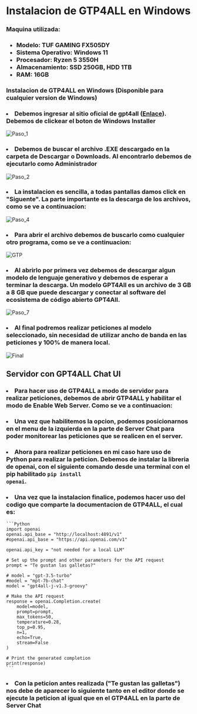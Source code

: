 # Instalacion de GTP4ALL en Windows

### Maquina utilizada:

### <ul><li>Modelo: TUF GAMING FX505DY</li><li>Sistema Operativo: Windows 11</li><li>Procesador: Ryzen 5 3550H</li><li>Almacenamiento: SSD 250GB, HDD 1TB</li><li>RAM: 16GB</li></ul>

### Instalacion de GTP4ALL en Windows (Disponible para cualquier version de Windows)

### <li>Debemos ingresar al sitio oficial de gpt4all (<a href="https://gpt4all.io/index.html">Enlace</a>). Debemos de clickear el boton de <b>Windows Installer</b></li>

![Paso_1](https://github.com/RETBOT/ChatDynamix/assets/71898783/57c67017-aeb6-4b9f-9b80-035620fe1208)

### <li>Debemos de buscar el archivo .EXE descargado en la carpeta de Descargar o Downloads. Al encontrarlo debemos de ejecutarlo como Administrador</li>

![Paso_2](https://github.com/RETBOT/ChatDynamix/assets/71898783/17cf57a0-0172-4b3a-abd2-9c9aee356306)

### <li>La instalacion es sencilla, a todas pantallas damos click en "Siguente". La parte importante es la descarga de los archivos, como se ve a continuacion:</li>

![Paso_4](https://github.com/RETBOT/ChatDynamix/assets/71898783/70f73efa-9719-45c8-9f87-1fee5cac55ff)

### <li>Para abrir el archivo debemos de buscarlo como cualquier otro programa, como se ve a continuacion: </li>

![GTP](https://github.com/RETBOT/ChatDynamix/assets/71898783/e3f508e4-3e0c-47d0-8f2f-91b279f9ed22)

### <li>Al abrirlo por primera vez debemos de descargar algun modelo de lenguaje generativo y debemos de esperar a terminar la descarga. Un modelo GPT4All es un archivo de 3 GB a 8 GB que puede descargar y conectar al software del ecosistema de código abierto GPT4All. </li>

![Paso_7](https://github.com/RETBOT/ChatDynamix/assets/71898783/4f647ce5-78b1-4cb7-a9e3-d923708d8d5b)

### <li>Al final podremos realizar peticiones al modelo seleccionado, sin necesidad de utilizar ancho de banda en las peticiones y 100% de manera local.</li>

![Final](https://github.com/RETBOT/ChatDynamix/assets/71898783/556257d3-939d-48de-9b67-c807decd667e)

## Servidor con GPT4ALL Chat UI

### <li>Para hacer uso de GTP4ALL a modo de servidor para realizar peticiones, debemos de abrir GTP4ALL y habilitar el modo de <b>Enable Web Server</b>. Como se ve a continuacion:</li>

### <li>Una vez que habilitemos la opcion, podemos posicionarnos en el menu de la izquierda en la parte de Server Chat para poder monitorear las peticiones que se realicen en el server.</li>

### <li>Ahora para realizar peticiones en mi caso hare uso de Python para realizar la peticion. Debemos de instalar la libreria de openai, con el siguiente comando desde una terminal con el pip habilitado <code>pip install openai</code>.</li>

### <li>Una vez que la instalacion finalice, podemos hacer uso del codigo que comparte la documentacion de GTP4ALL, el cual es:</li>

    ```Python
    import openai
    openai.api_base = "http://localhost:4891/v1"
    #openai.api_base = "https://api.openai.com/v1"

    openai.api_key = "not needed for a local LLM"

    # Set up the prompt and other parameters for the API request
    prompt = "Te gustan las galletas?"

    # model = "gpt-3.5-turbo"
    #model = "mpt-7b-chat"
    model = "gpt4all-j-v1.3-groovy"

    # Make the API request
    response = openai.Completion.create(
        model=model,
        prompt=prompt,
        max_tokens=50,
        temperature=0.28,
        top_p=0.95,
        n=1,
        echo=True,
        stream=False
    )

    # Print the generated completion
    print(response)
    ```

### <li>Con la peticion antes realizada ("Te gustan las galletas") nos debe de aparecer lo siguiente tanto en el editor donde se ejecute la peticion al igual que en el GTP4ALL en la parte de Server Chat</li>
